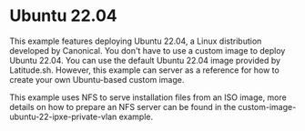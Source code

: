 # Ubuntu 22.04

This example features deploying Ubuntu 22.04, a Linux distribution developed by Canonical. You don't have to use a custom image to deploy Ubuntu 22.04. You can use the default Ubuntu 22.04 image provided by Latitude.sh. However, this example can server as a reference for how to create your own Ubuntu-based custom image.

This example uses NFS to serve installation files from an ISO image, more details on how to prepare an NFS server can be found in the custom-image-ubuntu-22-ipxe-private-vlan example.